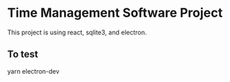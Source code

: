 # Time Management Software Project
  This project is using react, sqlite3, and electron.


## To test
 yarn electron-dev







